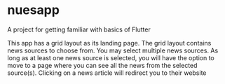 # nuesapp

A project for getting familiar with basics of Flutter

This app has a grid layout as its landing page. The grid layout contains news sources to choose from.
You may select multiple news sources. As long as at least one news source is selected, you will have the option to move to a page where you can see all the news from the selected source(s).
Clicking on a news article will redirect you to their website
